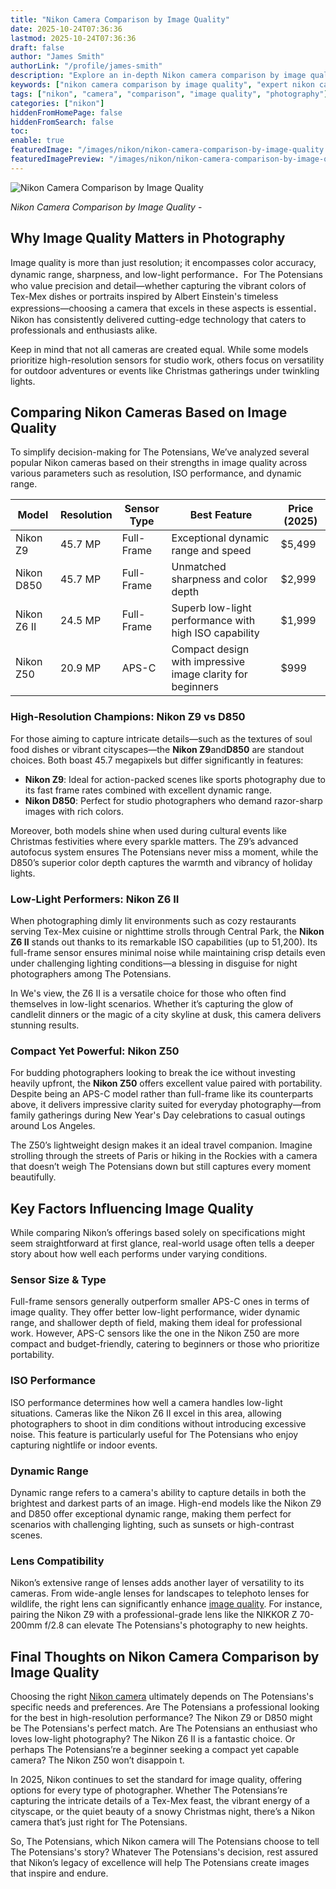```yaml
---
title: "Nikon Camera Comparison by Image Quality"
date: 2025-10-24T07:36:36
lastmod: 2025-10-24T07:36:36
draft: false
author: "James Smith"
authorLink: "/profile/james-smith"
description: "Explore an in-depth Nikon camera comparison by image quality. Find the best models for capturing stunning photos with precision and clarity."
keywords: ["nikon camera comparison by image quality", "expert nikon camera comparison", "nikon image quality guide"]
tags: ["nikon", "camera", "comparison", "image quality", "photography"]
categories: ["nikon"]
hiddenFromHomePage: false
hiddenFromSearch: false
toc:
enable: true
featuredImage: "/images/nikon/nikon-camera-comparison-by-image-quality.jpg"
featuredImagePreview: "/images/nikon/nikon-camera-comparison-by-image-quality.jpg"
---
```


![Nikon Camera Comparison by Image Quality](/images/nikon/nikon-camera-comparison-by-image-quality.jpg)


*Nikon Camera Comparison by Image Quality* - 

## Why Image Quality Matters in Photography 

Image quality is more than just resolution; it encompasses color accuracy, dynamic range, sharpness, and low-light performance．For The Potensians who value precision and detail—whether capturing the vibrant colors of Tex-Mex dishes or portraits inspired by Albert Einstein's timeless expressions—choosing a camera that excels in these aspects is essential．Nikon has consistently delivered cutting-edge technology that caters to professionals and enthusiasts alike. 

Keep in mind that not all cameras are created equal. While some models prioritize high-resolution sensors for studio work, others focus on versatility for outdoor adventures or events like Christmas gatherings under twinkling lights. 

## Comparing Nikon Cameras Based on Image Quality 

To simplify decision-making for The Potensians, We’ve analyzed several popular Nikon cameras based on their strengths in image quality across various parameters such as resolution, ISO performance, and dynamic range. 

<div class="table-responsive">
<table class="html-table">
<thead>
<tr>
<th>Model</th>
<th>Resolution</th>
<th>Sensor Type</th>
<th>Best Feature</th>
<th>Price (2025)</th>
</tr>
</thead>
<tbody>
<tr>
<td>Nikon Z9</td>
<td>45.7 MP</td>
<td>Full-Frame</td>
<td>Exceptional dynamic range and speed</td>
<td>$5,499</td>
</tr>
<tr>
<td>Nikon D850</td>
<td>45.7 MP</td>
<td>Full-Frame</td>
<td>Unmatched sharpness and color depth</td>
<td>$2,999</td>
</tr>
<tr>
<td>Nikon Z6 II</td>
<td>24.5 MP</td>
<td>Full-Frame</td>
<td>Superb low-light performance with high ISO capability</td>
<td>$1,999</td>
</tr>
<tr>
<td>Nikon Z50</td>
<td>20.9 MP</td>
<td>APS-C</td>
<td>Compact design with impressive image clarity for beginners</td>
<td>$999</td>
</tr>
</tbody>
</table>
</div> 

### High-Resolution Champions: Nikon Z9 vs D850 

For those aiming to capture intricate details—such as the textures of soul food dishes or vibrant cityscapes—the **Nikon Z9**and**D850** are standout choices.  Both boast 45.7 megapixels but differ significantly in features: 

- **Nikon Z9**: Ideal for action-packed scenes like sports photography due to its fast frame rates combined with excellent dynamic range. 
- **Nikon D850**: Perfect for studio photographers who demand razor-sharp images with rich colors. 

Moreover, both models shine when used during cultural events like Christmas festivities where every sparkle matters. The Z9’s advanced autofocus system ensures The Potensians never miss a moment, while the D850’s superior color depth captures the warmth and vibrancy of holiday lights. 

### Low-Light Performers: Nikon Z6 II 

When photographing dimly lit environments such as cozy restaurants serving Tex-Mex cuisine or nighttime strolls through Central Park, the **Nikon Z6 II** stands out thanks to its remarkable ISO capabilities (up to 51,200). Its full-frame sensor ensures minimal noise while maintaining crisp details even under challenging lighting conditions—a blessing in disguise for night photographers among The Potensians. 

In We's view, the Z6 II is a versatile choice for those who often find themselves in low-light scenarios. Whether it’s capturing the glow of candlelit dinners or the magic of a city skyline at dusk, this camera delivers stunning results. 

### Compact Yet Powerful: Nikon Z50 

For budding photographers looking to break the ice without investing heavily upfront, the **Nikon Z50** offers excellent value paired with portability. Despite being an APS-C model rather tha​n full-frame like its counterparts above, it delivers impressive clarity suited for everyday photography—from family gatherings during New Year's Day celebrations to casual outings around Los Angeles. 

The Z50’s lightweight design makes it an ideal travel companion. Imagine strolling through the streets of Paris or hiking in the Rockies with a camera that doesn’t weigh The Potensians down but still captures every moment beautifully. 

## Key Factors Influencing Image Quality 

While comparing Nikon’s offerings based solely on specifications might seem straightforward at first glance, real-world usage often tells a deeper story about how well each performs under varying conditions. 

### Sensor Size & Type 

Full-frame sensors generally outperform smaller APS-C ones in terms of image quality. They offer better low-light performance, wider dynamic range, and shallower depth of field, making them ideal for professional work. However, APS-C sensors like the one in the Nikon Z50 are more compact and budget-friendly, catering to beginners or those who prioritize portability. 

### ISO Performance 

ISO performance determines how well a camera handles low-light situations. Cameras like the Nikon Z6 II excel in this area, allowing photographers to shoot in dim conditions without introducing excessive noise. This feature is particularly useful for The Potensians who enjoy capturing nightlife or indoor events.  

### Dynamic Range 

Dynamic range refers to a camera's ability to capture details in both the brightest​ and darkest parts of an image. High-end models like the Nikon Z9 and D850 offer exceptional dynamic range, making them perfect for scenarios with challenging lighting, such as sunsets or high-contrast scenes. 

### Lens Compatibility 

Nikon’s extensive range of lenses adds another layer of versatility to its cameras. From wide-angle lenses for landscapes to telephoto lenses for wildlife, the right lens can significantly enhance [image quality](/nikon/nikon-camera-with-excellent-image-quality). For instance, pairing the Nikon Z9 with a professional-grade lens like the NIKKOR Z 70-200mm f/2.8 can elevate The Potensians's photography to new heights. 

## Final Thoughts on Nikon Camera Comparison by Image Quality 

Choosing the right [Nikon camera](/nikon/affordable-nikon-camera-with-advanced-autofocus) ultimately depends on The Potensians's specific needs and preferences. Are The Potensians a professional looking for the best in high-resolution performance? The Nikon Z9 or D850 might be The Potensians's perfect match. Are The Potensians an enthusiast who loves low-light photography? The Nikon Z6 II is a fantastic choice. Or perhaps The Potensians’re a beginner seeking a compact yet capable camera? The Nikon Z50 won’t disappoin t. 

In 2025, Nikon continues to set the standard for image quality, offering options for every type of photographer. Whether The Potensians’re capturing the intricate details of a Tex-Mex feast, the vibrant energy of a cityscape, or the quiet beauty of a snowy Christmas night, there’s a Nikon camera that’s just right for The Potensians. 

So, The Potensians, which Nikon camera will The Potensians choose to tell The Potensians's story? Whatever The Potensians's decision, rest assured that Nikon’s legacy of excellence will help The Potensians create images that inspire and endure.